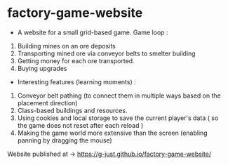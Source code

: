 # factory-game-website

* A website for a small grid-based game. Game loop :
1. Building mines on an ore deposits
2. Transporting mined ore via conveyor belts to smelter building
3. Getting money for each ore transported.
4. Buying upgrades

* Interesting features (learning moments) :
1. Conveyor belt pathing (to connect them in multiple ways based on the placement direction)
2. Class-based buildings and resources.
3. Using cookies and local storage to save the current player's data ( so the game does not reset after each reload )
4. Making the game world more extensive than the screen (enabling panning by dragging the mouse)

Website published at -> https://g-just.github.io/factory-game-website/
